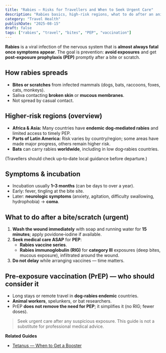 ```yaml
---
title: "Rabies — Risks for Travellers and When to Seek Urgent Care"
description: "Rabies basics, high‑risk regions, what to do after an animal bite, and when pre‑exposure vaccination makes sense."
category: "Travel Health"
publishDate: "2025-08-15"
draft: false
tags: ["rabies", "travel", "bites", "PEP", "vaccination"]
---
```


**Rabies** is a viral infection of the nervous system that is **almost always fatal once symptoms appear**. The goal is prevention: **avoid exposures** and get **post‑exposure prophylaxis (PEP)** promptly after a bite or scratch.

## How rabies spreads
- **Bites or scratches** from infected mammals (dogs, bats, raccoons, foxes, cats, monkeys).
- Saliva contacting **broken skin** or **mucous membranes**.
- Not spread by casual contact.

## Higher‑risk regions (overview)
- **Africa & Asia:** Many countries have **endemic dog‑mediated rabies** and limited access to timely PEP.
- **Parts of Latin America:** Risk varies by country/region; some areas have made major progress, others remain higher risk.
- **Bats** can carry rabies **worldwide**, including in low dog‑rabies countries.

(Travellers should check up‑to‑date local guidance before departure.)

## Symptoms & incubation
- Incubation usually **1–3 months** (can be days to over a year).
- Early: fever, tingling at the bite site.  
- Later: **neurologic symptoms** (anxiety, agitation, difficulty swallowing, hydrophobia) → **coma**.

## What to do after a bite/scratch (urgent)
1. **Wash the wound immediately** with soap and running water for **15 minutes**; apply povidone‑iodine if available.
2. **Seek medical care ASAP** for **PEP**:
   - **Rabies vaccine series**.
   - **Rabies immunoglobulin (RIG)** for **category III** exposures (deep bites, mucous exposure), infiltrated around the wound.
3. **Do not delay** while arranging vaccines — time matters.

## Pre‑exposure vaccination (PrEP) — who should consider it
- Long stays or remote travel in **dog‑rabies endemic** countries.
- **Animal workers**, spelunkers, or bat researchers.
- PrEP **does not remove the need for PEP**; it simplifies it (no RIG; fewer doses).

> Seek urgent care after any suspicious exposure. This guide is not a substitute for professional medical advice.

**Related Guides**
- [Tetanus — When to Get a Booster](/guides/tetanus-when-to-get-a-booster/)
